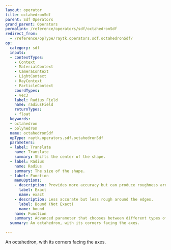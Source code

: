 ```yaml
---
layout: operator
title: octahedronSdf
parent: Sdf Operators
grand_parent: Operators
permalink: /reference/operators/sdf/octahedronSdf
redirect_from:
  - /reference/opType/raytk.operators.sdf.octahedronSdf/
op:
  category: sdf
  inputs:
  - contextTypes:
    - Context
    - MaterialContext
    - CameraContext
    - LightContext
    - RayContext
    - ParticleContext
    coordTypes:
    - vec3
    label: Radius Field
    name: radiusField
    returnTypes:
    - float
  keywords:
  - octahedron
  - polyhedron
  name: octahedronSdf
  opType: raytk.operators.sdf.octahedronSdf
  parameters:
  - label: Translate
    name: Translate
    summary: Shifts the center of the shape.
  - label: Radius
    name: Radius
    summary: The size of the shape.
  - label: Function
    menuOptions:
    - description: Provides more accuracy but can produce roughness around the edges.
      label: Exact
      name: exact
    - description: Less accurate but less rough around the edges.
      label: Bound (Not Exact)
      name: bound
    name: Function
    summary: Advanced parameter that chooses between different types of calculations.
  summary: An octahedron, with its corners facing the axes.

---
```



An octahedron, with its corners facing the axes.